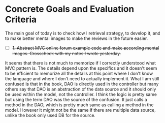 <!--
In the first reading, I will go from the start to the end summarizing the language-specific features, and generalizing the overall model and concepts regarding the server, which I will memorize using mnemonics. Next, I will make review problems using the examples in the book to evaluate my understanding. If needed, I will read again some particular parts of the book, not the entire book. Then I will solve the review problems to check my mental model.
-->

# Concrete Goals and Evaluation Criteria
<!-- 
1. Make it fun.
2. Make it specific, measurable, provable.
3. Make it last.
-->

The main goal of today is to check how I retrieval strategy, to develop it, and to make better mental images to make the reviews in the future easier.
- [ ] ~~1. Abstract MVC online forum example code and make according mental images. Crosscheck with my notes I wrote yesterday.~~

It seems that there is not much to memorize if I correctly understood what MVC pattern is. The details depend upon the specifics and it doesn't seem to be efficient to memorize all the details at this point where I don't know the language and where I don't need to actually implement it. What I am still confused is that in the book, DAO is directly used in the controller but many others say that DAO is an abstraction of the data source and it should only be used within the model, not the controller. I think the logic is pretty same but using the term DAO was the source of the confusion. It just calls a method in the DAO, which is pretty much same as calling a method in the model. However it might not be the same if there are multiple data source, unlike the book only used DB for the source.

<!--
### 1. The approaches/strategies I used to achieve the goals and why
### 2. The proof that I reached the goal
### 3. If not, what I did to make amends + re-evaluation till I do.
-->

